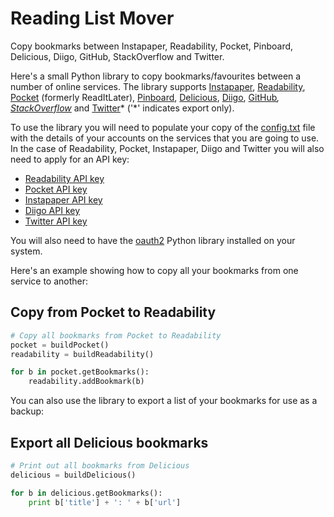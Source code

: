 # Reading List Mover

Copy bookmarks between Instapaper, Readability, Pocket, Pinboard, Delicious, Diigo, GitHub, StackOverflow and Twitter.

Here's a small Python library to copy bookmarks/favourites between a number of online services. The library supports [Instapaper](http://www.instapaper.com/), [Readability](https://www.readability.com/), [Pocket](http://getpocket.com/) (formerly ReadItLater), [Pinboard](http://pinboard.in/), [Delicious](http://delicious.com/), [Diigo](http://diigo.com/), [GitHub](http://github.com/)*, [StackOverflow](http://stackoverflow.com/)* and [Twitter](http://twitter.com/)* ('*' indicates export only).

To use the library you will need to populate your copy of the [config.txt](https://github.com/codebox/reading-list-mover/blob/master/config.txt) file with the details of your accounts on the services that you are going to use. In the case of Readability, Pocket, Instapaper, Diigo and Twitter you will also need to apply for an API key:

- [Readability API key](http://help.readability.com/customer/portal/articles/267466-i%E2%80%99m-a-developer-how-can-i-get-an-api-key-)
- [Pocket API key](http://getpocket.com/api/signup/)
- [Instapaper API key](http://www.instapaper.com/main/request_oauth_consumer_token)
- [Diigo API key](http://www.diigo.com/api_keys/new/)
- [Twitter API key](https://apps.twitter.com/app/new)

You will also need to have the [oauth2](https://github.com/simplegeo/python-oauth2) Python library installed on your system.

Here's an example showing how to copy all your bookmarks from one service to another:

## Copy from Pocket to Readability ##

```python
# Copy all bookmarks from Pocket to Readability
pocket = buildPocket()
readability = buildReadability()

for b in pocket.getBookmarks():
    readability.addBookmark(b)
```

You can also use the library to export a list of your bookmarks for use as a backup:

## Export all Delicious bookmarks

```python
# Print out all bookmarks from Delicious
delicious = buildDelicious()

for b in delicious.getBookmarks():
    print b['title'] + ': ' + b['url']
```

[source]: https://github.com/codebox/reading-list-mover
[Instapaper]: http://www.instapaper.com/
[Readability]: https://www.readability.com/
[Pocket]: http://getpocket.com/
[Pinboard]: http://pinboard.in/
[Delicious]: http://delicious.com/
[Diigo]: http://diigo.com/
[GitHub]: http://github.com/
[StackOverflow]: http://stackoverflow.com/
[Twitter]: http://twitter.com/
[config.txt]: https://github.com/codebox/reading-list-mover/blob/master/config.txt
[oauth2]: https://github.com/simplegeo/python-oauth2
